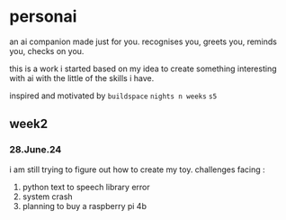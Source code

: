 # personai
 an ai companion made just for you. recognises you, greets you, reminds you, checks on you.

this is a work i started based on my idea to create something interesting with ai with the little of the skills i have. 

inspired and motivated by `buildspace` `nights n weeks` `s5`


## week2 
### 28.June.24

i am still trying to figure out how to create my toy.
challenges facing : 
1. python text to speech library error
2. system crash
3. planning to buy a raspberry pi 4b 

